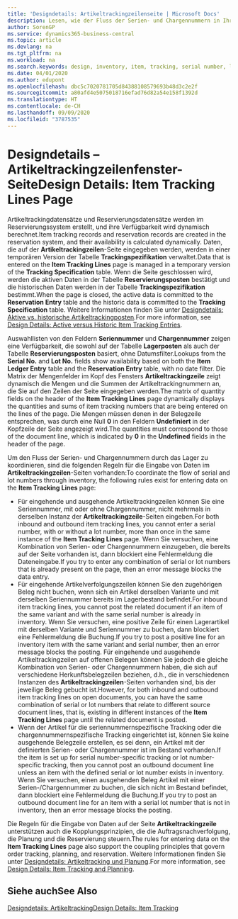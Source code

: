 ```yaml
---
title: 'Designdetails: Artikeltrackingzeilenseite | Microsoft Docs'
description: Lesen, wie der Fluss der Serien- und Chargennummern in Ihrem Lager verwaltet wird.
author: SorenGP
ms.service: dynamics365-business-central
ms.topic: article
ms.devlang: na
ms.tgt_pltfrm: na
ms.workload: na
ms.search.keywords: design, inventory, item, tracking, serial number, lot number
ms.date: 04/01/2020
ms.author: edupont
ms.openlocfilehash: dbc5c7020781705d84388108579693b48d3c2e2f
ms.sourcegitcommit: a80afd4e5075018716efad76d82a54e158f1392d
ms.translationtype: HT
ms.contentlocale: de-CH
ms.lasthandoff: 09/09/2020
ms.locfileid: "3787535"
---
```

# <a name="design-details-item-tracking-lines-page"></a><span data-ttu-id="e05a6-103">Designdetails – Artikeltrackingzeilenfenster-Seite</span><span class="sxs-lookup"><span data-stu-id="e05a6-103">Design Details: Item Tracking Lines Page</span></span>
<span data-ttu-id="e05a6-104">Artikeltrackingdatensätze und Reservierungsdatensätze werden im Reservierungssystem erstellt, und ihre Verfügbarkeit wird dynamisch berechnet.</span><span class="sxs-lookup"><span data-stu-id="e05a6-104">Item tracking records and reservation records are created in the reservation system, and their availability is calculated dynamically.</span></span> <span data-ttu-id="e05a6-105">Daten, die auf der **Artikeltrackingzeilen**-Seite eingegeben werden, werden in einer temporären Version der Tabelle **Trackingspezifikation** verwaltet.</span><span class="sxs-lookup"><span data-stu-id="e05a6-105">Data that is entered on the **Item Tracking Lines** page is managed in a temporary version of the **Tracking Specification** table.</span></span> <span data-ttu-id="e05a6-106">Wenn die Seite geschlossen wird, werden die aktiven Daten in der Tabelle **Reservierungsposten** bestätigt und die historischen Daten werden in der Tabelle **Trackingspezifikation** bestimmt.</span><span class="sxs-lookup"><span data-stu-id="e05a6-106">When the page is closed, the active data is committed to the **Reservation Entry** table and the historic data is committed to the **Tracking Specification** table.</span></span> <span data-ttu-id="e05a6-107">Weitere Informationen finden Sie unter [Designdetails: Aktive vs. historische Artikeltrackingposten](design-details-active-versus-historic-item-tracking-entries.md).</span><span class="sxs-lookup"><span data-stu-id="e05a6-107">For more information, see [Design Details: Active versus Historic Item Tracking Entries](design-details-active-versus-historic-item-tracking-entries.md).</span></span>  
  
<span data-ttu-id="e05a6-108">Auswahllisten von den Feldern **Seriennummer** und **Chargennummer** zeigen eine Verfügbarkeit, die sowohl auf der Tabelle **Lagerposten** als auch der Tabelle **Reservierungsposten** basiert, ohne Datumsfilter.</span><span class="sxs-lookup"><span data-stu-id="e05a6-108">Lookups from the **Serial No.** and **Lot No.** fields show availability based on both the **Item Ledger Entry** table and the **Reservation Entry** table, with no date filter.</span></span> <span data-ttu-id="e05a6-109">Die Matrix der Mengenfelder im Kopf des Fensters **Artikeltrackingzeile** zeigt dynamisch die Mengen und die Summen der Artikeltrackingnummern an, die Sie auf den Zeilen der Seite eingegeben werden.</span><span class="sxs-lookup"><span data-stu-id="e05a6-109">The matrix of quantity fields on the header of the **Item Tracking Lines** page dynamically displays the quantities and sums of item tracking numbers that are being entered on the lines of the page.</span></span> <span data-ttu-id="e05a6-110">Die Mengen müssen denen in der Belegzeile entsprechen, was durch eine Null **0** in den Feldern **Undefiniert** in der Kopfzeile der Seite angezeigt wird.</span><span class="sxs-lookup"><span data-stu-id="e05a6-110">The quantities must correspond to those of the document line, which is indicated by **0** in the **Undefined** fields in the header of the page.</span></span>  
  
<span data-ttu-id="e05a6-111">Um den Fluss der Serien- und Chargennummern durch das Lager zu koordinieren, sind die folgenden Regeln für die Eingabe von Daten im **Artikeltrackingzeilen**-Seiten vorhanden:</span><span class="sxs-lookup"><span data-stu-id="e05a6-111">To coordinate the flow of serial and lot numbers through inventory, the following rules exist for entering data on the **Item Tracking Lines** page:</span></span>  
  
* <span data-ttu-id="e05a6-112">Für eingehende und ausgehende Artikeltrackingzeilen können Sie eine Seriennummer, mit oder ohne Chargennummer, nicht mehrmals in derselben Instanz der **Artikeltrackingzeile**-Seiten eingeben.</span><span class="sxs-lookup"><span data-stu-id="e05a6-112">For both inbound and outbound item tracking lines, you cannot enter a serial number, with or without a lot number, more than once in the same instance of the **Item Tracking Lines** page.</span></span> <span data-ttu-id="e05a6-113">Wenn Sie versuchen, eine Kombination von Serien- oder Chargennummern einzugeben, die bereits auf der Seite vorhanden ist, dann blockiert eine Fehlermeldung die Dateneingabe.</span><span class="sxs-lookup"><span data-stu-id="e05a6-113">If you try to enter any combination of serial or lot numbers that is already present on the page, then an error message blocks the data entry.</span></span>  
* <span data-ttu-id="e05a6-114">Für eingehende Artikelverfolgungszeilen können Sie den zugehörigen Beleg nicht buchen, wenn sich ein Artikel derselben Variante und mit derselben Seriennummer bereits im Lagerbestand befindet.</span><span class="sxs-lookup"><span data-stu-id="e05a6-114">For inbound item tracking lines, you cannot post the related document if an item of the same variant and with the same serial number is already in inventory.</span></span> <span data-ttu-id="e05a6-115">Wenn Sie versuchen, eine positive Zeile für einen Lagerartikel mit derselben Variante und Seriennummer zu buchen, dann blockiert eine Fehlermeldung die Buchung.</span><span class="sxs-lookup"><span data-stu-id="e05a6-115">If you try to post a positive line for an inventory item with the same variant and serial number, then an error message blocks the posting.</span></span> <span data-ttu-id="e05a6-116">Für eingehende und ausgehende Artikeltrackingzeilen auf offenen Belegen können Sie jedoch die gleiche Kombination von Serien- oder Chargennummern haben, die sich auf verschiedene Herkunftsbelegzeilen beziehen, d.h., die in verschiedenen Instanzen des **Artikeltrackingzeilen**-Seiten vorhanden sind, bis der jeweilige Beleg gebucht ist.</span><span class="sxs-lookup"><span data-stu-id="e05a6-116">However, for both inbound and outbound item tracking lines on open documents, you can have the same combination of serial or lot numbers that relate to different source document lines, that is, existing in different instances of the **Item Tracking Lines** page until the related document is posted.</span></span>  
* <span data-ttu-id="e05a6-117">Wenn der Artikel für die seriennummernspezifische Tracking oder die chargennummernspezifische Tracking eingerichtet ist, können Sie keine ausgehende Belegzeile erstellen, es sei denn, ein Artikel mit der definierten Serien- oder Chargennummer ist im Bestand vorhanden.</span><span class="sxs-lookup"><span data-stu-id="e05a6-117">If the item is set up for serial number-specific tracking or lot number- specific tracking, then you cannot post an outbound document line unless an item with the defined serial or lot number exists in inventory.</span></span> <span data-ttu-id="e05a6-118">Wenn Sie versuchen, einen ausgehenden Beleg Artikel mit einer Serien-/Chargennummer zu buchen, die sich nicht im Bestand befindet, dann blockiert eine Fehlermeldung die Buchung.</span><span class="sxs-lookup"><span data-stu-id="e05a6-118">If you try to post an outbound document line for an item with a serial lot number that is not in inventory, then an error message blocks the posting.</span></span>  
  
<span data-ttu-id="e05a6-119">Die Regeln für die Eingabe von Daten auf der Seite **Artikeltrackingzeile** unterstützen auch die Kopplungsprinzipien, die die Auftragsnachverfolgung, die Planung und die Reservierung steuern.</span><span class="sxs-lookup"><span data-stu-id="e05a6-119">The rules for entering data on the **Item Tracking Lines** page also support the coupling principles that govern order tracking, planning, and reservation.</span></span> <span data-ttu-id="e05a6-120">Weitere Informationen finden Sie unter [Designdetails: Artikeltracking und Planung](design-details-item-tracking-and-planning.md).</span><span class="sxs-lookup"><span data-stu-id="e05a6-120">For more information, see [Design Details: Item Tracking and Planning](design-details-item-tracking-and-planning.md).</span></span>  
  
## <a name="see-also"></a><span data-ttu-id="e05a6-121">Siehe auch</span><span class="sxs-lookup"><span data-stu-id="e05a6-121">See Also</span></span>  
[<span data-ttu-id="e05a6-122">Designdetails: Artikeltracking</span><span class="sxs-lookup"><span data-stu-id="e05a6-122">Design Details: Item Tracking</span></span>](design-details-item-tracking.md)
